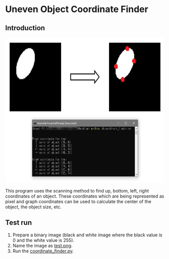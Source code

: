 # Uneven Object Coordinate Finder

## Introduction

<p align = "center">
  <img src = "https://raw.githubusercontent.com/hafiz-kamilin/exercise_coordinateFinder/master/source/output.png" width = "700" height = "462"/>
</p>

This program uses the scanning method to find up, bottom, left, right coordinates of an object. These coordinates which are being represented as pixel and graph coordinates can be used to calculate the center of the object, the object size, etc.

## Test run

1. Prepare a binary image (black and white image where the black value is 0 and the white value is 255).
2. Name the image as [test.png](https://github.com/hafiz-kamilin/uneven_object_coordinate_finder/blob/master/src/test.png).
3. Run the [coordinate_finder.py](https://github.com/hafiz-kamilin/uneven_object_coordinate_finder/blob/master/src/coordinate_finder.py).
